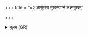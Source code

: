 +++
title = "०२ आसुरस्य मुखस्याग्ने लक्ष्ममुखम्"

+++
<details><summary>मूलम् (GR)</summary>

आसुरस्य मुखस्याग्ने  
लक्ष्ममुखं नामासि ।  
मेतो ज्यायो भूर् इत इत् कनीयो ऽसो  
नश्येतः परो मा त्वा हिंसिषम् ॥
</details>